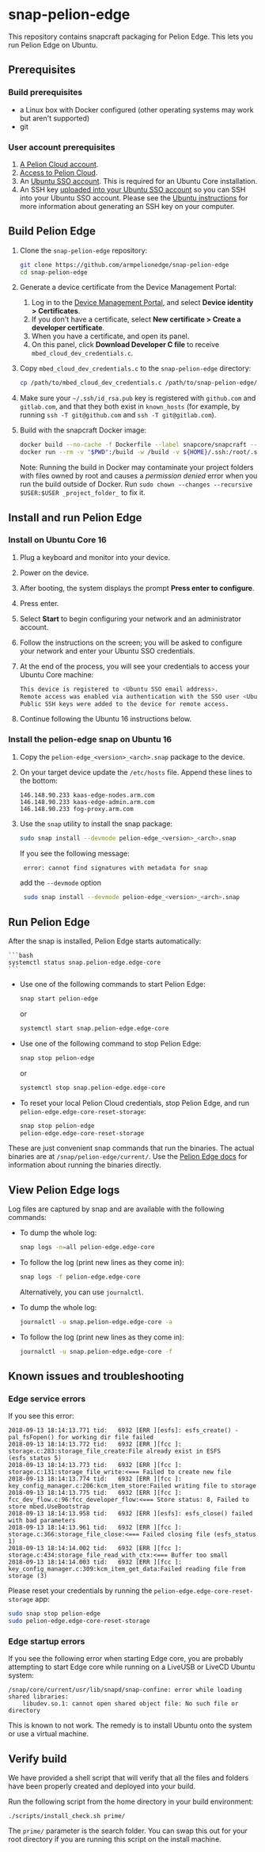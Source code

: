 # snap-pelion-edge

This repository contains snapcraft packaging for Pelion Edge. This lets you run Pelion Edge on Ubuntu.

## Prerequisites

### Build prerequisites

- a Linux box with Docker configured (other operating systems may work but aren't supported)
- git

### User account prerequisites

1. [A Pelion Cloud account](https://os.mbed.com/account/signup/).
1. [Access to Pelion Cloud](https://console.mbed.com/cloud-registration).
1. An [Ubuntu SSO account](https://login.ubuntu.com/). This is required for an Ubuntu Core installation. 
1. An SSH key [uploaded into your Ubuntu SSO account](https://login.ubuntu.com/ssh-keys) so you can SSH into your Ubuntu SSO account. Please see the [Ubuntu instructions](https://help.ubuntu.com/community/SSH/OpenSSH/Keys) for more information about generating an SSH key on your computer.

## Build Pelion Edge

1. Clone the `snap-pelion-edge` repository:

    ```bash
    git clone https://github.com/armpelionedge/snap-pelion-edge
    cd snap-pelion-edge
    ```

1. Generate a device certificate from the Device Management Portal:
   
   1. Log in to the [Device Management Portal](https://portal.mbedcloud.com/login), and select **Device identity > Certificates**.
   1. If you don't have a certificate, select **New certificate > Create a developer certificate**.
   1. When you have a certificate, and open its panel.
   1. On this panel, click **Download Developer C file** to receive `mbed_cloud_dev_credentials.c`.

1. Copy `mbed_cloud_dev_credentials.c` to the `snap-pelion-edge` directory:

    ```bash
    cp /path/to/mbed_cloud_dev_credentials.c /path/to/snap-pelion-edge/.
    ```

1. Make sure your `~/.ssh/id_rsa.pub` key is registered with `github.com` and `gitlab.com`, and that they both exist in `known_hosts` (for example, by running `ssh -T git@github.com` and `ssh -T git@gitlab.com`).

1. Build with the snapcraft Docker image:

    ```bash
    docker build --no-cache -f Dockerfile --label snapcore/snapcraft --tag ${USER}/snapcraft:latest .
    docker run --rm -v "$PWD":/build -w /build -v ${HOME}/.ssh:/root/.ssh -v ${HOME}/.gitconfig:/root/.gitconfig ${USER}/snapcraft:latest snapcraft --debug
    ```

   Note: Running the build in Docker may contaminate your project folders with files owned by root and causes a *permission denied* error when you run the build outside of Docker. Run `sudo chown --changes --recursive $USER:$USER _project_folder_` to fix it.

## Install and run Pelion Edge

### Install on Ubuntu Core 16

1. Plug a keyboard and monitor into your device.

1. Power on the device.

1. After booting, the system displays the prompt **Press enter to configure**.

1. Press enter.

1. Select **Start** to begin configuring your network and an administrator account. 

1. Follow the instructions on the screen; you will be asked to configure your network and enter your Ubuntu SSO credentials.

1. At the end of the process, you will see your credentials to access your Ubuntu Core machine:

    ```bash
    This device is registered to <Ubuntu SSO email address>.
    Remote access was enabled via authentication with the SSO user <Ubuntu SSO user name>
    Public SSH keys were added to the device for remote access.
    ```

1. Continue following the Ubuntu 16 instructions below.

### Install the pelion-edge snap on Ubuntu 16

1. Copy the `pelion-edge_<version>_<arch>.snap` package to the device.

1. On your target device update the `/etc/hosts` file. Append these lines to the bottom:

   ```
   146.148.90.233 kaas-edge-nodes.arm.com
   146.148.90.233 kaas-edge-admin.arm.com
   146.148.90.233 fog-proxy.arm.com
   ```

1. Use the `snap` utility to install the snap package:

   ```bash
   sudo snap install --devmode pelion-edge_<version>_<arch>.snap
   ```
   
   If you see the following message:
   
   ```bash
    error: cannot find signatures with metadata for snap
    ```
   
   add the `--devmode` option
   
   ```bash
    sudo snap install --devmode pelion-edge_<version>_<arch>.snap
    ```

## Run Pelion Edge

After the snap is installed, Pelion Edge starts automatically:

    ```bash
    systemctl status snap.pelion-edge.edge-core
    ```
    
- Use one of the following commands to start Pelion Edge:

    ```bash
    snap start pelion-edge
    ```
    
    or
    
    ```bash
    systemctl start snap.pelion-edge.edge-core
    ```
    
- Use one of the following command to stop Pelion Edge:

    ```bash
    snap stop pelion-edge
    ```
    
    or
    
    ```bash
    systemctl stop snap.pelion-edge.edge-core
    ```
    
- To reset your local Pelion Cloud credentials, stop Pelion Edge, and run `pelion-edge.edge-core-reset-storage`:

    ```bash
    snap stop pelion-edge
    pelion-edge.edge-core-reset-storage
    ```

These are just convenient snap commands that run the binaries. The actual binaries are at `/snap/pelion-edge/current/`. Use the [Pelion Edge docs](https://github.com/armpelionedge/snap-pelion-edge#general-info-for-running-the-binaries) for information about running the binaries directly.

## View Pelion Edge logs

Log files are captured by snap and are available with the following commands:

- To dump the whole log:
   
   ``` bash
   snap logs -n=all pelion-edge.edge-core
   ```
   
- To follow the log (print new lines as they come in):
   
   ``` bash
   snap logs -f pelion-edge.edge-core
   ```
   
   Alternatively, you can use `journalctl`.

- To dump the whole log:
   
   ```bash
   journalctl -u snap.pelion-edge.edge-core -a
   ```
   
- To follow the log (print new lines as they come in):
   
   ```bash
   journalctl -u snap.pelion-edge.edge-core -f
   ```

## Known issues and troubleshooting

### Edge service errors

If you see this error:

```
2018-09-13 18:14:13.771 tid:   6932 [ERR ][esfs]: esfs_create() - pal_fsFopen() for working dir file failed
2018-09-13 18:14:13.772 tid:   6932 [ERR ][fcc ]: storage.c:283:storage_file_create:File already exist in ESFS (esfs_status 5)
2018-09-13 18:14:13.773 tid:   6932 [ERR ][fcc ]: storage.c:131:storage_file_write:<=== Failed to create new file
2018-09-13 18:14:13.774 tid:   6932 [ERR ][fcc ]: key_config_manager.c:206:kcm_item_store:Failed writing file to storage
2018-09-13 18:14:13.775 tid:   6932 [ERR ][fcc ]: fcc_dev_flow.c:96:fcc_developer_flow:<=== Store status: 8, Failed to store mbed.UseBootstrap
2018-09-13 18:14:13.958 tid:   6932 [ERR ][esfs]: esfs_close() failed with bad parameters
2018-09-13 18:14:13.961 tid:   6932 [ERR ][fcc ]: storage.c:366:storage_file_close:<=== Failed closing file (esfs_status 1)
2018-09-13 18:14:14.002 tid:   6932 [ERR ][fcc ]: storage.c:434:storage_file_read_with_ctx:<=== Buffer too small
2018-09-13 18:14:14.003 tid:   6932 [ERR ][fcc ]: key_config_manager.c:309:kcm_item_get_data:Failed reading file from storage (3)
```

Please reset your credentials by running the `pelion-edge.edge-core-reset-storage` app:

```bash
sudo snap stop pelion-edge
sudo pelion-edge.edge-core-reset-storage
```

### Edge startup errors

If you see the following error when starting Edge core, you are probably attempting to start Edge core while running on a LiveUSB or LiveCD Ubuntu system: 

```
/snap/core/current/usr/lib/snapd/snap-confine: error while loading shared libraries:
    libudev.so.1: cannot open shared object file: No such file or directory
```

This is known to not work. The remedy is to install Ubuntu onto the system or use a virtual machine.

## Verify build

We have provided a shell script that will verify that all the files and folders have been properly created and deployed into your build.

Run the following script from the home directory in your build environment:

```
./scripts/install_check.sh prime/
```

The `prime/` parameter is the search folder. You can swap this out for your root directory if you are running this script on the install machine.
